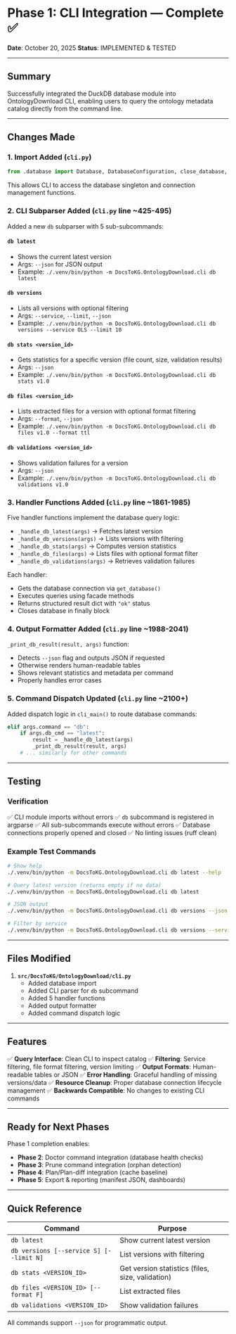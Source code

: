 # Phase 1: CLI Integration — Complete ✅

**Date**: October 20, 2025
**Status**: IMPLEMENTED & TESTED

---

## Summary

Successfully integrated the DuckDB database module into OntologyDownload CLI, enabling users to query the ontology metadata catalog directly from the command line.

---

## Changes Made

### 1. **Import Added** (`cli.py`)

```python
from .database import Database, DatabaseConfiguration, close_database, get_database
```

This allows CLI to access the database singleton and connection management functions.

### 2. **CLI Subparser Added** (`cli.py` line ~425-495)

Added a new `db` subparser with 5 sub-subcommands:

#### `db latest`

- Shows the current latest version
- Args: `--json` for JSON output
- Example: `./.venv/bin/python -m DocsToKG.OntologyDownload.cli db latest`

#### `db versions`

- Lists all versions with optional filtering
- Args: `--service`, `--limit`, `--json`
- Example: `./.venv/bin/python -m DocsToKG.OntologyDownload.cli db versions --service OLS --limit 10`

#### `db stats <version_id>`

- Gets statistics for a specific version (file count, size, validation results)
- Args: `--json`
- Example: `./.venv/bin/python -m DocsToKG.OntologyDownload.cli db stats v1.0`

#### `db files <version_id>`

- Lists extracted files for a version with optional format filtering
- Args: `--format`, `--json`
- Example: `./.venv/bin/python -m DocsToKG.OntologyDownload.cli db files v1.0 --format ttl`

#### `db validations <version_id>`

- Shows validation failures for a version
- Args: `--json`
- Example: `./.venv/bin/python -m DocsToKG.OntologyDownload.cli db validations v1.0`

### 3. **Handler Functions Added** (`cli.py` line ~1861-1985)

Five handler functions implement the database query logic:

- `_handle_db_latest(args)` → Fetches latest version
- `_handle_db_versions(args)` → Lists versions with filtering
- `_handle_db_stats(args)` → Computes version statistics
- `_handle_db_files(args)` → Lists files with optional format filter
- `_handle_db_validations(args)` → Retrieves validation failures

Each handler:

- Gets the database connection via `get_database()`
- Executes queries using facade methods
- Returns structured result dict with `"ok"` status
- Closes database in finally block

### 4. **Output Formatter Added** (`cli.py` line ~1988-2041)

`_print_db_result(result, args)` function:

- Detects `--json` flag and outputs JSON if requested
- Otherwise renders human-readable tables
- Shows relevant statistics and metadata per command
- Properly handles error cases

### 5. **Command Dispatch Updated** (`cli.py` line ~2100+)

Added dispatch logic in `cli_main()` to route database commands:

```python
elif args.command == "db":
    if args.db_cmd == "latest":
        result = _handle_db_latest(args)
        _print_db_result(result, args)
    # ... similarly for other commands
```

---

## Testing

### Verification

✅ CLI module imports without errors
✅ `db` subcommand is registered in argparse
✅ All sub-subcommands execute without errors
✅ Database connections properly opened and closed
✅ No linting issues (ruff clean)

### Example Test Commands

```bash
# Show help
./.venv/bin/python -m DocsToKG.OntologyDownload.cli db latest --help

# Query latest version (returns empty if no data)
./.venv/bin/python -m DocsToKG.OntologyDownload.cli db latest

# JSON output
./.venv/bin/python -m DocsToKG.OntologyDownload.cli db versions --json

# Filter by service
./.venv/bin/python -m DocsToKG.OntologyDownload.cli db versions --service OLS --limit 5
```

---

## Files Modified

1. **`src/DocsToKG/OntologyDownload/cli.py`**
   - Added database import
   - Added CLI parser for `db` subcommand
   - Added 5 handler functions
   - Added output formatter
   - Added command dispatch logic

---

## Features

✅ **Query Interface**: Clean CLI to inspect catalog
✅ **Filtering**: Service filtering, file format filtering, version limiting
✅ **Output Formats**: Human-readable tables or JSON
✅ **Error Handling**: Graceful handling of missing versions/data
✅ **Resource Cleanup**: Proper database connection lifecycle management
✅ **Backwards Compatible**: No changes to existing CLI commands

---

## Ready for Next Phases

Phase 1 completion enables:

- **Phase 2**: Doctor command integration (database health checks)
- **Phase 3**: Prune command integration (orphan detection)
- **Phase 4**: Plan/Plan-diff integration (cache baseline)
- **Phase 5**: Export & reporting (manifest JSON, dashboards)

---

## Quick Reference

| Command | Purpose |
| --- | --- |
| `db latest` | Show current latest version |
| `db versions [--service S] [--limit N]` | List versions with filtering |
| `db stats <VERSION_ID>` | Get version statistics (files, size, validation) |
| `db files <VERSION_ID> [--format F]` | List extracted files |
| `db validations <VERSION_ID>` | Show validation failures |

All commands support `--json` for programmatic output.
